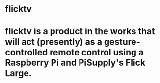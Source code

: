 # flicktv

# flicktv is a product in the works that will act (presently) as a gesture-controlled remote control using a Raspberry Pi and PiSupply's  Flick Large.

